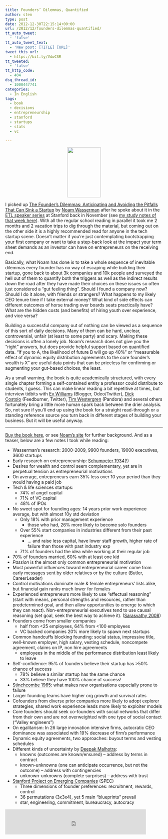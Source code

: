 ```yaml
---
title: Founders’ Dilemmas, Quantified
author: sten
type: post
date: 2012-12-30T22:15:14+00:00
url: /2012/12/founders-dilemmas-quantified/
tt_auto_tweet:
  - 'false'
tt_auto_tweet_text:
  - 'New post: [TITLE] [URL]'
tweet_this_url:
  - https://bit.ly/VdwCSR
tt_tweeted:
  - 'false'
tt_http_code:
  - 404
dsq_thread_id:
  - 1000447741
categories:
  - In English
tags:
  - book
  - decisions
  - entrepreneurship
  - stanford
  - startups
  - stats
  - vc

---
```

<p style="text-align: center;">
  <a href="http://www.amazon.com/gp/product/0691149135/ref=as_li_ss_il?ie=UTF8&tag=seikatsu-20&linkCode=as2&camp=1789&creative=390957&creativeASIN=0691149135"><img alt="" src="http://ws.assoc-amazon.com/widgets/q?_encoding=UTF8&Format=_SL160_&ASIN=0691149135&MarketPlace=US&ID=AsinImage&WS=1&tag=seikatsu-20&ServiceVersion=20070822" border="0" /></a><img class="aligncenter" style="border: none !important; margin-top: 0px !important; margin-bottom: 0px !important;" alt="" src="https://images-na.ssl-images-amazon.com/images/I/41mrClyU3SL._SL160_.jpg" width="106" height="160" border="0" />
</p>

I picked up <a id="static_txt_preview" href="http://www.amazon.com/gp/product/0691149135/ref=as_li_ss_tl?ie=UTF8&tag=seikatsu-20&linkCode=as2&camp=1789&creative=390957&creativeASIN=0691149135" target="_blank">The Founder&#8217;s Dilemmas: Anticipating and Avoiding the Pitfalls That Can Sink a Startup</a> by [Noam Wasserman][1] after he spoke about it in the [ETL speaker series][2] at Stanford back in November (see [my study notes of that week here][3]). With all the regular school reading in parallel it took me 2 months and 2 vacation trips to dig through the material, but coming out on the other side it is a highly recommended read for anyone in the tech startup scene. Doesn&#8217;t matter if you&#8217;re just contemplating bootstrapping your first company or want to take a step-back look at the impact your term sheet demands as an investor can have on entrepreneurs on the receiving end.

Basically, what Noam has done is to take a whole sequence of inevitable dilemmas every founder has no way of escaping while building their startup, gone back to about 3k companies and 10k people and surveyed the hell out of them to quantify both the triggers as well as the indirect results down the road after they have made their choices on these issues so often just considered a &#8220;gut feeling thing&#8221;. Should I found a company now? Should I do it alone, with friends or strangers? What happens to my likely CEO tenure time if I take external money? What kind of side effects can different outcomes of horse trading over boards seats practically have? What are the hidden costs (and benefits) of hiring youth over experience, and vice versa?

<!--more-->

Building a successful company out of nothing can be viewed as a sequence of this sort of daily decisions. Many of them can be hard, unclear, controversial, unfair (at least to some party) and scary. Making these decisions is often a lonely job. Noam&#8217;s research does not give you the &#8220;right&#8221; answers, but does provide helpful support based on quantified data. &#8220;If you to A, the likelihood of future B will go up 40%&#8221; or &#8220;measurable effect of dynamic equity distribution agreements to the core founder&#8217;s wealth is X&#8221; are useful data points that can be priceless for confirming or augmenting your gut-based choices, the least.

As a small warning, the book is quite academically structured, with every single chapter forming a self-contained entity a professor could distribute to students, I guess. This can make linear reading a bit repetitive at times, but interview tidbits with [Ev Williams][4] (Blogger, Odeo/Twitter), [Dick Costolo][5] (Feedburner, Twitter), [Tim Westergren][6] (Pandora) and several others fortunately bring a little more human spark back between the drier analysis. So, not sure if you&#8217;ll end up using the book for a straight read-through or a standing reference source you turn back in different stages of building your business. But it will be useful anyway.

* * *

<a id="static_txt_preview" href="http://www.amazon.com/gp/product/0691149135/ref=as_li_ss_tl?ie=UTF8&tag=seikatsu-20&linkCode=as2&camp=1789&creative=390957&creativeASIN=0691149135" target="_blank">Buy the book here</a>, or see [Noam&#8217;s site][1] for further background. And as a teaser, below are a few notes I took while reading:

  * Wasserman&#8217;s research: 2000-2009, 9900 founders, 19000 executives, 3600 startups
  * Early research on entrepreneurship: [Schumpeter 1934][7](!)
  * Desires for wealth and control seem complementary, yet are in perpetual tension as entrepreneurial motivations
  * On average, entrepreneurs earn 35% less over 10 year period than they would having a paid job
  * Tech & life sciences startups: 
      * 74% of angel capital
      * 71% of VC capital
      * 48% of IPOs
  * No sweet spot for founding ages: 14 years prior work experience average, but with almost 10y std deviation 
      * Only 18% with prior management experience 
          * those who had, 26% more likely to become solo founders
      * Over 55% start companies in industries different from their past experience 
          * … and raise less capital, have lower staff growth, higher rate of failure than those with past industry exp
      * 71% of founders had the idea while working at their regular job
  * 70% of founders married, 60% with at least one kid
  * _Passion_ is the almost only common entrepreneurial motivation
  * Most powerful influences toward entrepreneurial career come from early messages sent by older relatives or by the culture (Butler, CareerLeader)
  * Control motivations dominate male & female entrepreneurs&#8217; lists alike, but financial gain ranks much lower for females
  * Experienced entrepreneurs more likely to use &#8220;effectual reasoning&#8221; (start with means, personal strengths and resources, rather than predetermined goal, and then allow opportunities to emerge to which they can react). Non-entrepreneurial executives tend to use causal reasoning (set goal, seek the best way to achieve it). ([Sarasvathy 2008][8])
  * Founders come from smaller companies 
      * half from <25 employees, 64% from <100 employees
      * VC backed companies 20% more likely to spawn next startups
  * Common handcuffs blocking founding: social status, impressive title, well-known employer, high salary, vesting schedule, noncompete agreement, claims on IP, non hire agreements 
      * employees in the middle of the performance distribution least likely to leave
  * Self-confidence: 95% of founders believe their startup has >50% chance of success 
      * 78% believe a similar startup has the same chance
      * 33% believe they have 100% chance of success!
  * [Stinchcombe 1965][9]: what makes new organisations especially prone to failure
  * Larger founding teams have higher org growth and survival rates
  * Cofounders from diverse prior companies more likely to adopt explorer strategies, shared work experience leads more likely to exploiter models
  * Core founders should seek co-founders with social networks that differ from their own and are not overweighted with one type of social contact (&#8220;Valley engineers&#8221;)
  * On egalitarism: In 26 large innovation intensive firms, autocratic CEO dominance was associated with 19% decrease of firm&#8217;s performance
  * Dynamic equity agreements, two approaches: buyout terms and vesting schedules
  * Different kinds of uncertainty by [Deepak Malhotra][10]: 
      * knowns (outcomes are known/ensured) &#8211; address by terms in contract
      * known-unknowns (one can anticipate occurrence, but not the outcome) &#8211; address with contingencies
      * unknown-unknowns (complete surprises) &#8211; address with trust
  * [Stanford Project on Emerging Companies][11] (SPEC) 
      * Three dimensions of founder preferences: recruitment, rewards, control
      * 36 permutations (3x3x4), yet 5 main &#8220;blueprints&#8221; prevail
      * star, engineering, commitment, bureaucracy, autocracy

<iframe src="http://www.facebook.com/plugins/like.php?href=http%3A%2F%2Fsten.tamkivi.com%2F2012%2F12%2Ffounders-dilemmas-quantified%2F&layout=standard&show_faces=true&width=450&action=like&colorscheme=light&height=80" scrolling="no" frameborder="0" style="border:none; overflow:hidden; width:450px; height:80px;" allowTransparency="true"></iframe>

 [1]: http://www.noamwasserman.com/
 [2]: http://etl.stanford.edu/
 [3]: http://sten.tamkivi.com/2012/11/weeks-15-16/ "Weeks 15-16: Conglomerates, Lemmings, Founders’ Dilemmas and Tax Lotteries"
 [4]: http://en.wikipedia.org/wiki/Evan_Williams_(entrepreneur)
 [5]: http://en.wikipedia.org/wiki/Dick_Costolo
 [6]: http://en.wikipedia.org/wiki/Tim_Westergren
 [7]: http://books.google.co.uk/books/about/The_Theory_of_Economic_Development.html?id=-OZwWcOGeOwC
 [8]: http://papers.ssrn.com/sol3/papers.cfm?abstract_id=909038
 [9]: http://www.emeraldinsight.com/books.htm?chapterid=1781251
 [10]: http://www.hbs.edu/faculty/Pages/profile.aspx?facId=189290
 [11]: http://www.gsb.stanford.edu/ces/research/specproject.html
